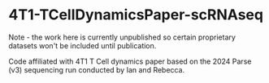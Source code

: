 # 4T1-TCellDynamicsPaper-scRNAseq

Note - the work here is currently unpublished so certain proprietary datasets won't be included until publication.

Code affiliated with 4T1 T Cell dynamics paper based on the 2024 Parse (v3) sequencing run conducted by Ian and Rebecca.
